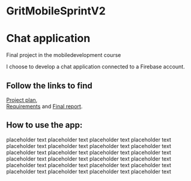 # GritMobileSprintV2
# Chat application
  
Final project in the mobiledevelopment course  

I choose to develop a chat application connected to a Firebase account.  
  
## Follow the links to find 
[Project plan](https://github.com/tallner/GritMobileSprintV2/blob/cd06f4f585e67942ebec5c8519d002369710367e/doc/Planning/Planning.md),  
[Requirements](https://github.com/tallner/GritMobileSprintV2/blob/cd06f4f585e67942ebec5c8519d002369710367e/doc/Planning/Requirements.md) and 
[Final report](https://github.com/tallner/GritMobileSprintV2/blob/cd06f4f585e67942ebec5c8519d002369710367e/doc/Planning/FinalReport.md).  

## How to use the app:  
placeholder text placeholder text placeholder text placeholder text placeholder text placeholder text placeholder text placeholder text     
placeholder text placeholder text placeholder text placeholder text placeholder text placeholder text placeholder text placeholder text   
placeholder text placeholder text placeholder text placeholder text placeholder text placeholder text placeholder text placeholder text 
